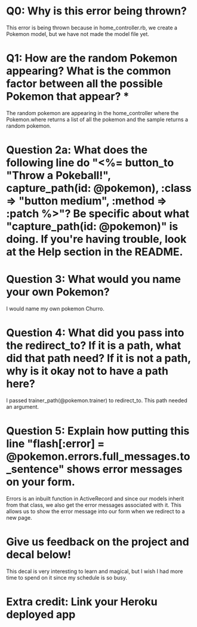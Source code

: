 # Q0: Why is this error being thrown?

This error is being thrown because in home_controller.rb, we create a Pokemon model, but we have not made the model file yet.

# Q1: How are the random Pokemon appearing? What is the common factor between all the possible Pokemon that appear? *

The random pokemon are appearing in the home_controller where the Pokemon.where returns a list of all the pokemon and the sample returns a random pokemon.

# Question 2a: What does the following line do "<%= button_to "Throw a Pokeball!", capture_path(id: @pokemon), :class => "button medium", :method => :patch %>"? Be specific about what "capture_path(id: @pokemon)" is doing. If you're having trouble, look at the Help section in the README.

# Question 3: What would you name your own Pokemon?

I would name my own pokemon Churro.

# Question 4: What did you pass into the redirect_to? If it is a path, what did that path need? If it is not a path, why is it okay not to have a path here?

I passed trainer_path(@pokemon.trainer) to redirect_to. This path needed an argument.

# Question 5: Explain how putting this line "flash[:error] = @pokemon.errors.full_messages.to_sentence" shows error messages on your form.

Errors is an inbuilt function in ActiveRecord and since our models inherit from that class, we also get the error messages associated with it. This allows us to show the error message into our form when we redirect to a new page.

# Give us feedback on the project and decal below!

This decal is very interesting to learn and magical, but I wish I had more time to spend on it since my schedule is so busy.

# Extra credit: Link your Heroku deployed app
